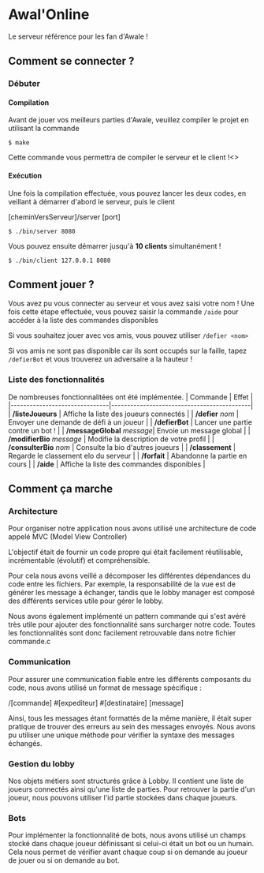 # Awal'Online
Le serveur référence pour les fan d'Awale !

## Comment se connecter ?


### Débuter 
#### Compilation
Avant de jouer vos meilleurs parties d'Awale, veuillez compiler le projet en utilisant la commande 
```
$ make
```
Cette commande vous permettra de compiler le serveur et le client !<>

#### Exécution 
Une fois la compilation effectuée, vous pouvez lancer les deux codes, en veillant à démarrer d'abord le serveur, puis le client 

[cheminVersServeur]/server [port]

```
$ ./bin/server 8080
```

Vous pouvez ensuite démarrer jusqu'à **10 clients** simultanément !

```
$ ./bin/client 127.0.0.1 8080
```

## Comment jouer ?

Vous avez pu vous connecter au serveur et vous avez saisi votre nom !
Une fois cette étape effectuée, vous pouvez saisir la commande 
`/aide` pour accéder à la liste des commandes disponibles

Si vous souhaitez jouer avec vos amis, vous pouvez utiliser `/defier <nom>`

Si vos amis ne sont pas disponible car ils sont occupés sur la faille, tapez `/defierBot` et vous trouverez un adversaire a la hauteur ! 

### Liste des fonctionnalités

De nombreuses fonctionnalitées ont été implémentée. 
| Commande                      | Effet                                      |
|-------------------------------|--------------------------------------------|
| **/listeJoueurs**             | Affiche la liste des joueurs connectés     |
| **/defier** *nom*           | Envoyer une demande de défi à un joueur    |
| **/defierBot**                | Lancer une partie contre un bot !          |
| **/messageGlobal** *message*| Envoie un message global                   |
| **/modifierBio** *message*  | Modifie la description de votre profil     |
| **/consulterBio** *nom*     | Consulte la bio d'autres joueurs           |
| **/classement**               | Regarde le classement elo du serveur       |
| **/forfait**                     | Abandonne la partie en cours |
| **/aide**                     | Affiche la liste des commandes disponibles |

## Comment ça marche

### Architecture
Pour organiser notre application nous avons utilisé une architecture de code appelé MVC (Model View Controller)

L'objectif était de fournir un code propre qui était facilement réutilisable, incrémentable (évolutif) et compréhensible. 

Pour cela nous avons veillé a décomposer les différentes dépendances du code entre les fichiers. Par exemple, la responsabilité de la vue est de générer les message à échanger, tandis que le lobby manager est composé des différents services utile pour gérer le lobby.


Nous avons également implémenté un pattern commande qui s'est avéré très utile pour ajouter des fonctionnalité sans surcharger notre code. Toutes les fonctionnalités sont donc facilement retrouvable dans notre fichier commande.c
### Communication
Pour assurer une communication fiable entre les différents composants du code, nous avons utilisé un format de message spécifique : 

/[commande] #[expediteur] #[destinataire] [message] 

Ainsi, tous les messages étant formattés de la même manière, il était super pratique de trouver des erreurs au sein des messages envoyés.
Nous avons pu utiliser une unique méthode pour vérifier la syntaxe des messages échangés.

### Gestion du lobby 

Nos objets métiers sont structurés grâce à Lobby. Il contient une liste de joueurs connectés ainsi qu'une liste de parties. Pour retrouver la partie d'un joueur, nous pouvons utiliser l'id partie stockées dans chaque joueurs. 

### Bots

Pour implémenter la fonctionnalité de bots, nous avons utilisé un champs stocké dans chaque joueur définissant si celui-ci était un bot ou un humain. Cela nous permet de vérifier avant chaque coup si on demande au joueur de jouer ou si on demande au bot.